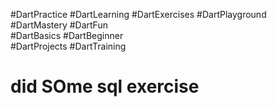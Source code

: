 #﻿DartPractice
#DartLearning
#DartExercises
#DartPlayground
#DartMastery 
#DartFun  
#DartBasics
#DartBeginner  
#DartProjects
#DartTraining  
# did SOme sql exercise
                    
